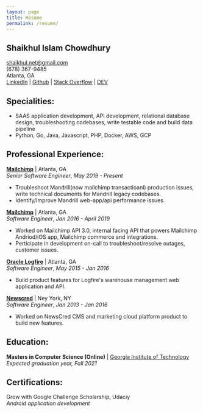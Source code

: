 ```yaml
---
layout: page
title: Resume
permalink: /resume/
---
```


## Shaikhul Islam Chowdhury
shaikhul.net@gmail.com <br>
(678) 367-9485 <br>
Atlanta, GA <br>
[LinkedIn](https://linkedin.com/in/shaikhul) | [Github](https://github.com/shaikhul) | [Stack Overflow](https://stackoverflow.com/users/story/2533037) | [DEV](https://dev.to/shaikhul)

## Specialities:
- SAAS application development, API development, relational database design, troubleshooting codebases, write testable code and build data pipeline
- Python, Go, Java, Javascript, PHP, Docker, AWS, GCP

## Professional Experience: 
**[Mailchimp](mailchimp.com)** | Atlanta, GA <br>
_Senior Software Engineer_, _May 2019 - Present_ <br>
- Troubleshoot Mandrill(now mailchimp transactioanl) production issues, write technical documents for Mandrill legacy codebases.
- Identify/Improve Mandrill web-app/api performance issues.

**[Mailchimp](mailchimp.com)** | Atlanta, GA <br>
_Software Engineer_, _Jan 2016 - April 2019_ <br>
- Worked on Mailchimp API 3.0, internal facing API that powers Mailchimp Andriod/iOS app, Mailchimp commerce and integrations.
- Perticipate in development on-call to troubleshoot/resolve outages, customer issues.

**[Oracle Logfire](logfire.com)** | Atlanta, GA <br>
_Software Engineer_, _May 2015 - Jan 2016_ <br>
- Build product features for Logfire's warehouse management web application and API.

**[Newscred](newscred.com)** | Ney York, NY <br>
_Software Engineer_, _Jan 2013 - Jan 2016_ <br>
- Worked on NewsCred CMS and marketing cloud platform product to build new features.

## Education:
**Masters in Computer Science (Online)** | [Georgia Institute of Technology](http://omscs.gatech.edu/) <br>
_Expected graduation year, Fall 2021_ <br>

## Certifications:
Grow with Google Challenge Scholarship, Udaciy <br>
_Android application development_